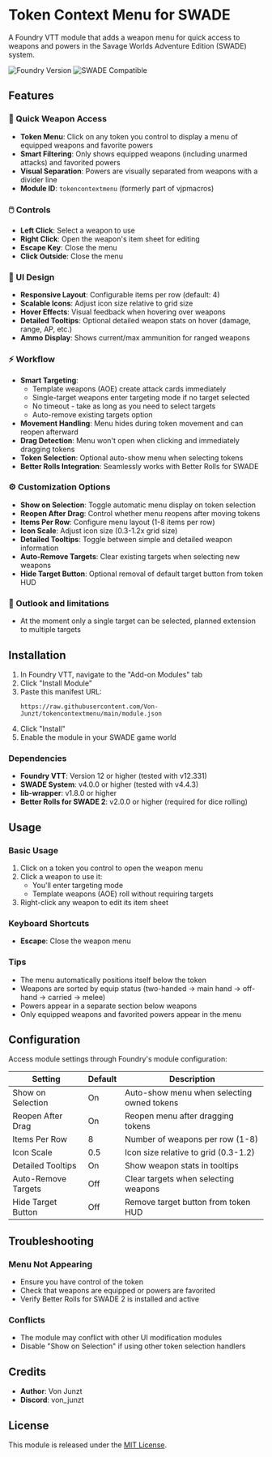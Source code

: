 # Token Context Menu for SWADE

A Foundry VTT module that adds a weapon menu for quick access to weapons and powers in the Savage Worlds Adventure Edition (SWADE) system.

![Foundry Version](https://img.shields.io/badge/Foundry-v12.331-green)
![SWADE Compatible](https://img.shields.io/badge/SWADE-v4.4.3-blue)

## Features

### 🎯 Quick Weapon Access
- **Token Menu**: Click on any token you control to display a menu of equipped weapons and favorite powers
- **Smart Filtering**: Only shows equipped weapons (including unarmed attacks) and favorited powers
- **Visual Separation**: Powers are visually separated from weapons with a divider line
- **Module ID**: `tokencontextmenu` (formerly part of vjpmacros)

### 🖱️ Controls
- **Left Click**: Select a weapon to use
- **Right Click**: Open the weapon's item sheet for editing
- **Escape Key**: Close the menu
- **Click Outside**: Close the menu

### 🎨 UI Design
- **Responsive Layout**: Configurable items per row (default: 4)
- **Scalable Icons**: Adjust icon size relative to grid size
- **Hover Effects**: Visual feedback when hovering over weapons
- **Detailed Tooltips**: Optional detailed weapon stats on hover (damage, range, AP, etc.)
- **Ammo Display**: Shows current/max ammunition for ranged weapons

### ⚡ Workflow
- **Smart Targeting**: 
  - Template weapons (AOE) create attack cards immediately
  - Single-target weapons enter targeting mode if no target selected
  - No timeout - take as long as you need to select targets
  - Auto-remove existing targets option
- **Movement Handling**: Menu hides during token movement and can reopen afterward
- **Drag Detection**: Menu won't open when clicking and immediately dragging tokens
- **Token Selection**: Optional auto-show menu when selecting tokens
- **Better Rolls Integration**: Seamlessly works with Better Rolls for SWADE

### ⚙️ Customization Options
- **Show on Selection**: Toggle automatic menu display on token selection
- **Reopen After Drag**: Control whether menu reopens after moving tokens
- **Items Per Row**: Configure menu layout (1-8 items per row)
- **Icon Scale**: Adjust icon size (0.3-1.2x grid size)
- **Detailed Tooltips**: Toggle between simple and detailed weapon information
- **Auto-Remove Targets**: Clear existing targets when selecting new weapons
- **Hide Target Button**: Optional removal of default target button from token HUD

### 🔧 Outlook and limitations
- At the moment only a single target can be selected, planned extension to multiple targets

## Installation

1. In Foundry VTT, navigate to the "Add-on Modules" tab
2. Click "Install Module"
3. Paste this manifest URL:
   ```
   https://raw.githubusercontent.com/Von-Junzt/tokencontextmenu/main/module.json
   ```
4. Click "Install"
5. Enable the module in your SWADE game world

### Dependencies

- **Foundry VTT**: Version 12 or higher (tested with v12.331)
- **SWADE System**: v4.0.0 or higher (tested with v4.4.3)
- **lib-wrapper**: v1.8.0 or higher
- **Better Rolls for SWADE 2**: v2.0.0 or higher (required for dice rolling)

## Usage

### Basic Usage
1. Click on a token you control to open the weapon menu
2. Click a weapon to use it:
   - You'll enter targeting mode
   - Template weapons (AOE) roll without requiring targets
3. Right-click any weapon to edit its item sheet

### Keyboard Shortcuts
- **Escape**: Close the weapon menu

### Tips
- The menu automatically positions itself below the token
- Weapons are sorted by equip status (two-handed → main hand → off-hand → carried → melee)
- Powers appear in a separate section below weapons
- Only equipped weapons and favorited powers appear in the menu

## Configuration

Access module settings through Foundry's module configuration:

| Setting | Default | Description                                |
|---------|---------|--------------------------------------------|
| Show on Selection | On | Auto-show menu when selecting owned tokens |
| Reopen After Drag | On | Reopen menu after dragging tokens          |
| Items Per Row | 8 | Number of weapons per row (1-8)            |
| Icon Scale | 0.5 | Icon size relative to grid (0.3-1.2)       |
| Detailed Tooltips | On | Show weapon stats in tooltips              |
| Auto-Remove Targets | Off | Clear targets when selecting weapons       |
| Hide Target Button | Off | Remove target button from token HUD        |

## Troubleshooting

### Menu Not Appearing
- Ensure you have control of the token
- Check that weapons are equipped or powers are favorited
- Verify Better Rolls for SWADE 2 is installed and active

### Conflicts
- The module may conflict with other UI modification modules
- Disable "Show on Selection" if using other token selection handlers

## Credits

- **Author**: Von Junzt
- **Discord**: von_junzt

## License

This module is released under the [MIT License](LICENSE).
